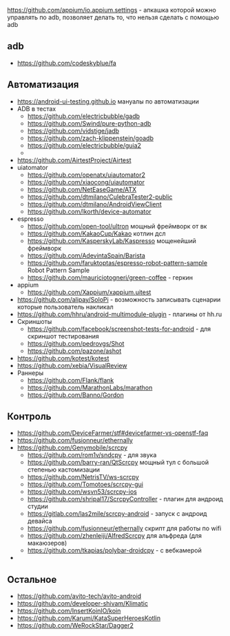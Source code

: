 https://github.com/appium/io.appium.settings - апкашка которой можно управлять по adb, позволяет делать то, что нельзя сделать с помощью adb

## adb
* https://github.com/codeskyblue/fa

## Автоматизация
* https://android-ui-testing.github.io мануалы по автоматизации
* ADB в тестах
    * https://github.com/electricbubble/gadb
    * https://github.com/Swind/pure-python-adb
    * https://github.com/vidstige/jadb
    * https://github.com/zach-klippenstein/goadb
    * https://github.com/electricbubble/guia2
    * 
* https://github.com/AirtestProject/Airtest
* uiatomator
    * https://github.com/openatx/uiautomator2 
    * https://github.com/xiaocong/uiautomator
    * https://github.com/NetEaseGame/ATX
    * https://github.com/dtmilano/CulebraTester2-public
    * https://github.com/dtmilano/AndroidViewClient
    * https://github.com/lkorth/device-automator
* espresso
    * https://github.com/open-tool/ultron мощный фреймворк от вк
    * https://github.com/KakaoCup/Kakao котлин дсл
    * https://github.com/KasperskyLab/Kaspresso мощенейший фреймворк
    * https://github.com/AdevintaSpain/Barista
    * https://github.com/faruktoptas/espresso-robot-pattern-sample Robot Pattern Sample
    * https://github.com/mauriciotogneri/green-coffee - геркин
* appium
    * https://github.com/Xappium/xappium.uitest
* https://github.com/alipay/SoloPi - возможность записывать сценарии которые пользователь накликал
* https://github.com/hhru/android-multimodule-plugin - плагины от  hh.ru
* Скриншоты
    * https://github.com/facebook/screenshot-tests-for-android - для скриншот тестирования
    * https://github.com/pedrovgs/Shot
    * https://github.com/pazone/ashot
* https://github.com/kotest/kotest
* https://github.com/xebia/VisualReview
* Раннеры
    * https://github.com/Flank/flank
    * https://github.com/MarathonLabs/marathon
    * https://github.com/Banno/Gordon



## Контроль
* https://github.com/DeviceFarmer/stf#devicefarmer-vs-openstf-faq
* https://github.com/fusionneur/ethernally
* https://github.com/Genymobile/scrcpy 
    * https://github.com/rom1v/sndcpy - для звука
    * https://github.com/barry-ran/QtScrcpy мощный тул с большой степенью кастомизации
    * https://github.com/NetrisTV/ws-scrcpy
    * https://github.com/Tomotoes/scrcpy-gui
    * https://github.com/wsvn53/scrcpy-ios
    * https://github.com/shripal17/ScrcpyController - плагин для андроид студии
    * https://gitlab.com/las2mile/scrcpy-android - запуск с андроид девайса
    * https://github.com/fusionneur/ethernally скрипт для работы по wifi
    * https://github.com/zhenleiji/AlfredScrcpy для альфреда (для макаюзеров)
    * https://github.com/tkapias/polybar-droidcpy - с вебкамерой
* 

## Остальное
* https://github.com/avito-tech/avito-android
* https://github.com/developer-shivam/Klimatic
* https://github.com/InsertKoinIO/koin
* https://github.com/Karumi/KataSuperHeroesKotlin
* https://github.com/WeRockStar/Dagger2

